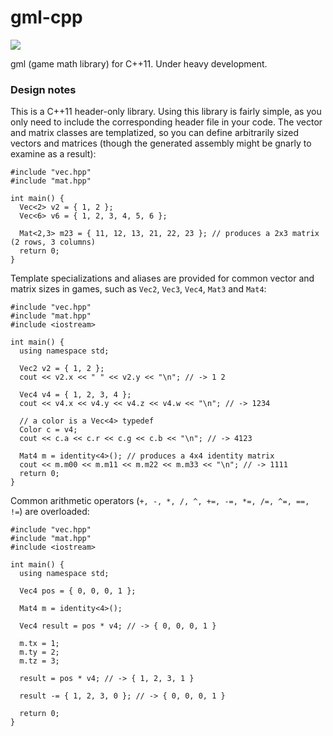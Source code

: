 # gml-cpp
![](https://travis-ci.org/davidyu/gml-cpp.svg?branch=master)

gml (game math library) for C++11. Under heavy development.

### Design notes

This is a C++11 header-only library. Using this library is fairly simple, as you only need to include the corresponding header file in your code. The vector and matrix classes are templatized, so you can define arbitrarily sized vectors and matrices (though the generated assembly might be gnarly to examine as a result):

```
#include "vec.hpp"
#include "mat.hpp"

int main() {
  Vec<2> v2 = { 1, 2 };
  Vec<6> v6 = { 1, 2, 3, 4, 5, 6 };
  
  Mat<2,3> m23 = { 11, 12, 13, 21, 22, 23 }; // produces a 2x3 matrix (2 rows, 3 columns)
  return 0;
}

```

Template specializations and aliases are provided for common vector and matrix sizes in games, such as `Vec2`, `Vec3`, `Vec4`, `Mat3` and `Mat4`:

```
#include "vec.hpp"
#include "mat.hpp"
#include <iostream>

int main() {
  using namespace std;
  
  Vec2 v2 = { 1, 2 };
  cout << v2.x << " " << v2.y << "\n"; // -> 1 2
  
  Vec4 v4 = { 1, 2, 3, 4 };
  cout << v4.x << v4.y << v4.z << v4.w << "\n"; // -> 1234
  
  // a color is a Vec<4> typedef
  Color c = v4;
  cout << c.a << c.r << c.g << c.b << "\n"; // -> 4123
  
  Mat4 m = identity<4>(); // produces a 4x4 identity matrix
  cout << m.m00 << m.m11 << m.m22 << m.m33 << "\n"; // -> 1111
  return 0;
}
```

Common arithmetic operators (`+, -, *, /, ^, +=, -=, *=, /=, ^=, ==, !=`) are overloaded:

```
#include "vec.hpp"
#include "mat.hpp"
#include <iostream>

int main() {
  using namespace std;
  
  Vec4 pos = { 0, 0, 0, 1 };
  
  Mat4 m = identity<4>();
  
  Vec4 result = pos * v4; // -> { 0, 0, 0, 1 }
  
  m.tx = 1;
  m.ty = 2;
  m.tz = 3;
  
  result = pos * v4; // -> { 1, 2, 3, 1 }
  
  result -= { 1, 2, 3, 0 }; // -> { 0, 0, 0, 1 }
  
  return 0;
}
```
